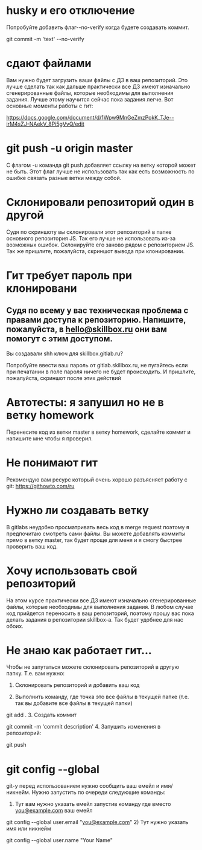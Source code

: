 # husky и его отключение
Попробуйте добавить флаг--no-verify когда будете создавать коммит.

git commit -m 'text' --no-verify

# сдают файлами
Вам нужно будет загрузить ваши файлы с ДЗ в ваш репозиторий. Это лучше сделать так как дальше практически все ДЗ имеют изначально сгенерированные файлы, которые необходимы для выполнения задания. Лучше этому научится сейчас пока задания легче. Вот основные моменты работы с гит:

https://docs.google.com/document/d/1Wpw9MnGeZmzPokK_TJe--irM4sZJ-NAekV_8Pi5gVvQ/edit

# git push -u origin master
С флагом -u команда git push добавляет ссылку на ветку которой может не быть. Этот флаг лучше не использовать так как есть возможность по ошибке связать разные ветки между собой.


# Склонировали репозиторий один в другой
Судя по скриншоту вы склонировали этот репозиторий в папке основного репозитория JS. Так его лучше не использовать из-за возможных ошибок. Склонируйте его заново рядом с репозиторием JS. Так же пришлите, пожалуйста, скриншот вывода при клонировании.

# Гит требует пароль при клонировани
Судя по всему у вас техническая проблема с правами доступа к репозиторию. Напишите, пожалуйста, в hello@skillbox.ru они вам помогут с этим доступом.
---
Вы создавали shh ключ для skillbox.gitlab.ru?

Попробуйте ввести ваш пароль от gitlab.skillbox.ru, не пугайтесь если при печатании в поле пароля ничего не будет происходить. И пришлите, пожалуйста, скриншот после этих действий

# Автотесты: я запушил но не в ветку homework
Перенесите код из ветки master в ветку homework, сделайте коммит и напишите мне чтобы я проверил.

# Не понимают гит
Рекомендую вам ресурс который очень хорошо разъясняет работу с git:
https://githowto.com/ru

# Нужно ли создавать ветку
В gitlabs неудобно просматривать весь код в merge request поэтому я предпочитаю смотреть сами файлы. Вы можете добавлять коммиты прямо в ветку master, так будет проще для меня и я смогу быстрее проверить ваш код.

# Хочу использовать свой репозиторий
На этом курсе практически все ДЗ имеют изначально сгенерированные файлы, которые необходимы для выполнения задания. В любом случае код прийдется переносить в ваш репозиторий, поэтому прошу вас пока делать задания в репозитории skillbox-а. Так будет удобнее для нас обоих.

# Не знаю как работает гит...
Чтобы не запутаться можете склонировать репозиторий в другую папку. Т.е. вам нужно:
1. Склонировать репозиторий и добавить ваш код

2. Выполнить команду, где точка это все файлы в текущей папке (т.е. так вы добавите все файлы в текущей папки)

git add .
3. Создать коммит

git commit -m 'commit description'
4. Запушить изменения в репозиторий:

git push

# git config --global
git-у перед использованием нужно сообщить ваш емейл и имя/никнейм. Нужно запустить по очереди следующие команды:

1) Тут вам нужно указать емейл запустив команду где вместо you@example.com ваш емейл

git config --global user.email "you@example.com"
2) Тут нужно указать имя или никнейм

git config --global user.name "Your Name"
